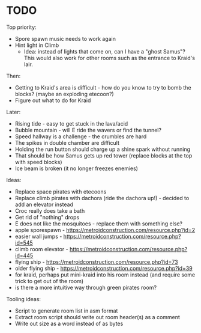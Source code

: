 TODO
====

Top priority:
* Spore spawn music needs to work again
* Hint light in Climb
  * Idea: instead of lights that come on, can I have a "ghost Samus"?
    This would also work for other rooms such as the entrance to Kraid's
    lair.

Then:
* Getting to Kraid's area is difficult - how do you know to try to bomb
  the blocks? (maybe an exploding etecoon?)
* Figure out what to do for Kraid

Later:
* Rising tide - easy to get stuck in the lava/acid
* Bubble mountain - will E ride the wavers or find the tunnel?
* Speed hallway is a challenge - the crumbles are hard
* The spikes in double chamber are difficult
* Holding the run button should charge up a shine spark without running
* That should be how Samus gets up red tower (replace blocks at the top
    with speed blocks)
* Ice beam is broken (it no longer freezes enemies)

Ideas:
* Replace space pirates with etecoons
* Replace climb pirates with dachora (ride the dachora up!) - decided to
    add an elevator instead
* Croc really does take a bath
* Get rid of "nothing" drops
* E does not like the mosquitoes - replace them with something else?
* apple sporespawn - https://metroidconstruction.com/resource.php?id=2
* easier wall jumps - https://metroidconstruction.com/resource.php?id=545
* climb room elevator - https://metroidconstruction.com/resource.php?id=445
* flying ship - https://metroidconstruction.com/resource.php?id=73
* older flying ship - https://metroidconstruction.com/resource.php?id=39
* for kraid, perhaps put mini-kraid into his room instead (and require
  some trick to get out of the room)
* is there a more intuitive way through green pirates room?

Tooling ideas:
* Script to generate room list in asm format
* Extract room script should write out room header(s) as a comment
* Write out size as a word instead of as bytes
